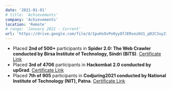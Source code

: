 ```yaml
---
date: '2021-01-01'
# title: 'Achievements'
company: 'Achievements'
location: 'Remote'
# range: 'January 2021 - Current'
url: 'https://drive.google.com/file/d/1puHsOvPo0yyOfJERooz6U1_pD2C3uy2I/view?usp=sharing'
---
```


- Placed **2nd of 500+** participants in **Spider 2.0: The Web Crawler conducted by Birsa Institute of Technology, Sindri (BITS)**. <a href="https://drive.google.com/file/d/1R3BeaWaEtrCaFbOzDYzxDX9Lfjkq2XbI/view?usp=share_link">Certificate Link</a>
- Placed **3rd of 4706** participants in **Hackombat 2.0 conducted by upGrad**. <a href="https://drive.google.com/file/d/14FR91hknP-pPqrQEmJARG-KEN5u2onwt/view?usp=share_link">Certificate Link</a>
- Placed **7th of 905** participants in **Codjuring2021 conducted by National Institute of Technology (NIT), Patna**. <a href="https://drive.google.com/file/d/1ZvFjLZpTW7G0ltejXEF-wrzsoj_O0XHg/view?usp=share_link">Certificate Link</a>
